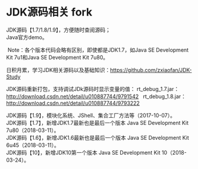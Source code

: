 # JDK源码相关  fork
  JDK源码【1.7/1.8/1.9】，方便随时查阅源码；  
  Java官方demo。    
  
  Note：各个版本代码会略有区别，即使都是JDK1.7，如Java SE Development Kit 7u1和Java SE Development Kit 7u80。

日积月累，学习JDK相关源码以及基础知识：https://github.com/zxiaofan/JDK-Study

JDK源码重新打包，支持调试JDk源码时显示变量的值：
  rt_debug_1.7.jar：http://download.csdn.net/detail/u010887744/9791542  
  rt_debug_1.8.jar：http://download.csdn.net/detail/u010887744/9793222  

  JDK源码【1.9】，模块化系统、JShell、集合工厂方法等（2017-10-07）。  
  JDK源码【1.7】，新增JDK1.7最新也是最后一个版本 Java SE Development Kit 7u80（2018-03-11）。    
  JDK源码【1.6】，新增JDK1.6最新也是最后一个版本 Java SE Development Kit 6u45（2018-03-11）。     
  JDK源码【10】，新增JDK10第一个版本 Java SE Development Kit 10（2018-03-24）。  
  
